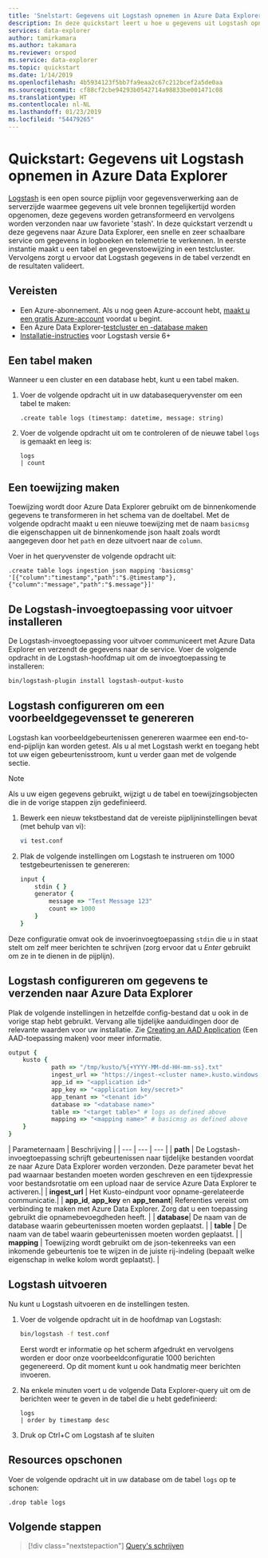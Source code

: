 ```yaml
---
title: 'Snelstart: Gegevens uit Logstash opnemen in Azure Data Explorer'
description: In deze quickstart leert u hoe u gegevens uit Logstash opneemt (laadt) in Azure Data Explorer
services: data-explorer
author: tamirkamara
ms.author: takamara
ms.reviewer: orspod
ms.service: data-explorer
ms.topic: quickstart
ms.date: 1/14/2019
ms.openlocfilehash: 4b5934123f5bb7fa9eaa2c67c212bcef2a5de0aa
ms.sourcegitcommit: cf88cf2cbe94293b0542714a98833be001471c08
ms.translationtype: HT
ms.contentlocale: nl-NL
ms.lasthandoff: 01/23/2019
ms.locfileid: "54479265"
---
```

# <a name="quickstart-ingest-data-from-logstash-to-azure-data-explorer"></a>Quickstart: Gegevens uit Logstash opnemen in Azure Data Explorer

[Logstash](https://www.elastic.co/products/logstash) is een open source pijplijn voor gegevensverwerking aan de serverzijde waarmee gegevens uit vele bronnen tegelijkertijd worden opgenomen, deze gegevens worden getransformeerd en vervolgens worden verzonden naar uw favoriete 'stash'. In deze quickstart verzendt u deze gegevens naar Azure Data Explorer, een snelle en zeer schaalbare service om gegevens in logboeken en telemetrie te verkennen. In eerste instantie maakt u een tabel en gegevenstoewijzing in een testcluster. Vervolgens zorgt u ervoor dat Logstash gegevens in de tabel verzendt en de resultaten valideert.

## <a name="prerequisites"></a>Vereisten

* Een Azure-abonnement. Als u nog geen Azure-account hebt, [maakt u een gratis Azure-account](https://azure.microsoft.com/free/) voordat u begint.
* Een Azure Data Explorer-[testcluster en -database maken](create-cluster-database-portal.md)
* [Installatie-instructies](https://www.elastic.co/guide/en/logstash/current/installing-logstash.html) voor Logstash versie 6+

## <a name="create-a-table"></a>Een tabel maken

Wanneer u een cluster en een database hebt, kunt u een tabel maken.

1. Voer de volgende opdracht uit in uw databasequeryvenster om een tabel te maken:

    ```Kusto
    .create table logs (timestamp: datetime, message: string)
    ```

1. Voer de volgende opdracht uit om te controleren of de nieuwe tabel `logs` is gemaakt en leeg is:
    ```Kusto
    logs
    | count
    ```

## <a name="create-a-mapping"></a>Een toewijzing maken

Toewijzing wordt door Azure Data Explorer gebruikt om de binnenkomende gegevens te transformeren in het schema van de doeltabel. Met de volgende opdracht maakt u een nieuwe toewijzing met de naam `basicmsg` die eigenschappen uit de binnenkomende json haalt zoals wordt aangegeven door het `path` en deze uitvoert naar de `column`.

Voer in het queryvenster de volgende opdracht uit:

```Kusto
.create table logs ingestion json mapping 'basicmsg' '[{"column":"timestamp","path":"$.@timestamp"},{"column":"message","path":"$.message"}]'
```

## <a name="install-the-logstash-output-plugin"></a>De Logstash-invoegtoepassing voor uitvoer installeren

De Logstash-invoegtoepassing voor uitvoer communiceert met Azure Data Explorer en verzendt de gegevens naar de service.
Voer de volgende opdracht in de Logstash-hoofdmap uit om de invoegtoepassing te installeren:

```sh
bin/logstash-plugin install logstash-output-kusto
```

## <a name="configure-logstash-to-generate-a-sample-dataset"></a>Logstash configureren om een voorbeeldgegevensset te genereren

Logstash kan voorbeeldgebeurtenissen genereren waarmee een end-to-end-pijplijn kan worden getest.
Als u al met Logstash werkt en toegang hebt tot uw eigen gebeurtenisstroom, kunt u verder gaan met de volgende sectie. 

> [!NOTE]
> Als u uw eigen gegevens gebruikt, wijzigt u de tabel en toewijzingsobjecten die in de vorige stappen zijn gedefinieerd.

1. Bewerk een nieuw tekstbestand dat de vereiste pijplijninstellingen bevat (met behulp van vi):

    ```sh
    vi test.conf
    ```

1. Plak de volgende instellingen om Logstash te instrueren om 1000 testgebeurtenissen te genereren:

    ```ruby
    input {
        stdin { }
        generator {
            message => "Test Message 123"
            count => 1000
        }
    }
    ```

Deze configuratie omvat ook de invoerinvoegtoepassing `stdin` die u in staat stelt om zelf meer berichten te schrijven (zorg ervoor dat u *Enter* gebruikt om ze in te dienen in de pijplijn).

## <a name="configure-logstash-to-send-data-to-azure-data-explorer"></a>Logstash configureren om gegevens te verzenden naar Azure Data Explorer

Plak de volgende instellingen in hetzelfde config-bestand dat u ook in de vorige stap hebt gebruikt. Vervang alle tijdelijke aanduidingen door de relevante waarden voor uw installatie. Zie [Creating an AAD Application](/azure/kusto/management/access-control/how-to-provision-aad-app) (Een AAD-toepassing maken) voor meer informatie. 

```ruby
output {
    kusto {
            path => "/tmp/kusto/%{+YYYY-MM-dd-HH-mm-ss}.txt"
            ingest_url => "https://ingest-<cluster name>.kusto.windows.net/"
            app_id => "<application id>"
            app_key => "<application key/secret>"
            app_tenant => "<tenant id>"
            database => "<database name>"
            table => "<target table>" # logs as defined above
            mapping => "<mapping name>" # basicmsg as defined above
    }
}
```

| Parameternaam | Beschrijving |
| --- | --- | --- |
| **path** | De Logstash-invoegtoepassing schrijft gebeurtenissen naar tijdelijke bestanden voordat ze naar Azure Data Explorer worden verzonden. Deze parameter bevat het pad waarnaar bestanden moeten worden geschreven en een tijdexpressie voor bestandsrotatie om een upload naar de service Azure Data Explorer te activeren.|
| **ingest_url** | Het Kusto-eindpunt voor opname-gerelateerde communicatie.|
| **app_id**, **app_key** en **app_tenant**| Referenties vereist om verbinding te maken met Azure Data Explorer. Zorg dat u een toepassing gebruikt die opnamebevoegdheden heeft. |
| **database**| De naam van de database waarin gebeurtenissen moeten worden geplaatst. |
| **table** | De naam van de tabel waarin gebeurtenissen moeten worden geplaatst. |
| **mapping** | Toewijzing wordt gebruikt om de json-tekenreeks van een inkomende gebeurtenis toe te wijzen in de juiste rij-indeling (bepaalt welke eigenschap in welke kolom wordt geplaatst). |

## <a name="run-logstash"></a>Logstash uitvoeren

Nu kunt u Logstash uitvoeren en de instellingen testen.

1. Voer de volgende opdracht uit in de hoofdmap van Logstash:

    ```sh
    bin/logstash -f test.conf
    ```

    Eerst wordt er informatie op het scherm afgedrukt en vervolgens worden er door onze voorbeeldconfiguratie 1000 berichten gegenereerd. Op dit moment kunt u ook handmatig meer berichten invoeren.

1. Na enkele minuten voert u de volgende Data Explorer-query uit om de berichten weer te geven in de tabel die u hebt gedefinieerd:

    ```Kusto
    logs
    | order by timestamp desc
    ```

1. Druk op Ctrl+C om Logstash af te sluiten

## <a name="clean-up-resources"></a>Resources opschonen

Voer de volgende opdracht uit in uw database om de tabel `logs` op te schonen:

```Kusto
.drop table logs
```

## <a name="next-steps"></a>Volgende stappen

> [!div class="nextstepaction"]
> [Query's schrijven](write-queries.md)